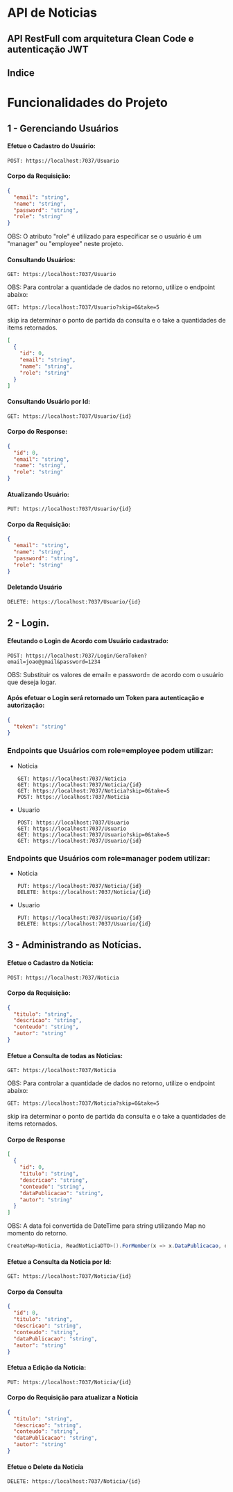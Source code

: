 # API de Noticias
## API RestFull com arquitetura Clean Code e autenticação JWT

## Indice

# Funcionalidades do Projeto

## 1 - Gerenciando Usuários
#### Efetue o Cadastro do Usuário:
```
POST: https://localhost:7037/Usuario
```
#### Corpo da Requisição:
```json
{
  "email": "string",
  "name": "string",
  "password": "string",
  "role": "string"
}
```
OBS: O atributo "role" é utilizado para especificar se o usuário é um "manager" ou "employee" neste projeto.

#### Consultando Usuários:
```
GET: https://localhost:7037/Usuario
```
OBS: Para controlar a quantidade de dados no retorno, utilize o endpoint abaixo:
```
GET: https://localhost:7037/Usuario?skip=0&take=5
```
skip ira determinar o ponto de partida da consulta e o take a quantidades de items retornados.
```json
[
  {
    "id": 0,
    "email": "string",
    "name": "string",
    "role": "string"
  }
]
```

#### Consultando Usuário por Id:
```
GET: https://localhost:7037/Usuario/{id}
```
#### Corpo do Response:
```json
{
  "id": 0,
  "email": "string",
  "name": "string",
  "role": "string"
}
```

#### Atualizando Usuário:
```
PUT: https://localhost:7037/Usuario/{id}
```
#### Corpo da Requisição:
```json
{
  "email": "string",
  "name": "string",
  "password": "string",
  "role": "string"
}
```

#### Deletando Usuário
```
DELETE: https://localhost:7037/Usuario/{id}
```

## 2 - Login.
#### Efeutando o Login de Acordo com Usuário cadastrado:
```
POST: https://localhost:7037/Login/GeraToken?email=joao@gmail&password=1234
```
OBS: Substituir os valores de email= e password= de acordo com o usuário que deseja logar.
#### Após efetuar o Login será retornado um Token para autenticação e autorização:
```json
{
  "token": "string"
}
```
### Endpoints que Usuários com role=employee podem utilizar:
- Noticia
  ```
  GET: https://localhost:7037/Noticia
  GET: https://localhost:7037/Noticia/{id}
  GET: https://localhost:7037/Noticia?skip=0&take=5
  POST: https://localhost:7037/Noticia
  ```
- Usuario
  ```
  POST: https://localhost:7037/Usuario
  GET: https://localhost:7037/Usuario
  GET: https://localhost:7037/Usuario?skip=0&take=5
  GET: https://localhost:7037/Usuario/{id}
  ```
### Endpoints que Usuários com role=manager podem utilizar:
- Noticia
  ```
  PUT: https://localhost:7037/Noticia/{id}
  DELETE: https://localhost:7037/Noticia/{id}
  ```
- Usuario
  ```
  PUT: https://localhost:7037/Usuario/{id}
  DELETE: https://localhost:7037/Usuario/{id}
  ```
  
## 3 - Administrando as Notícias.
#### Efetue o Cadastro da Noticia:
```
POST: https://localhost:7037/Noticia
```
#### Corpo da Requisição:
```json
{
  "titulo": "string",
  "descricao": "string",
  "conteudo": "string",
  "autor": "string"
}
```

#### Efetue a Consulta de todas as Noticias:
```
GET: https://localhost:7037/Noticia
```
OBS: Para controlar a quantidade de dados no retorno, utilize o endpoint abaixo:
```
GET: https://localhost:7037/Noticia?skip=0&take=5
```
skip ira determinar o ponto de partida da consulta e o take a quantidades de items retornados.
#### Corpo de Response
```json
[
  {
    "id": 0,
    "titulo": "string",
    "descricao": "string",
    "conteudo": "string",
    "dataPublicacao": "string",
    "autor": "string"
  }
]
```
OBS: A data foi convertida de DateTime para string utilizando Map no momento do retorno.
```C#
CreateMap<Noticia, ReadNoticiaDTO>().ForMember(x => x.DataPublicacao, opt => opt.MapFrom(src => ((DateTime)src.DataPublicacao).ToString("dd/MM/yyyy")));
```

#### Efetue a Consulta da Noticia por Id:
```
GET: https://localhost:7037/Noticia/{id}
```
#### Corpo da Consulta
```json
{
  "id": 0,
  "titulo": "string",
  "descricao": "string",
  "conteudo": "string",
  "dataPublicacao": "string",
  "autor": "string"
}
```

#### Efetua a Edição da Noticia:
```
PUT: https://localhost:7037/Noticia/{id}
```
#### Corpo do Requisição para atualizar a Noticia
```json
{
  "titulo": "string",
  "descricao": "string",
  "conteudo": "string",
  "dataPublicacao": "string",
  "autor": "string"
}
```

#### Efetue o Delete da Noticia
```
DELETE: https://localhost:7037/Noticia/{id}
```
